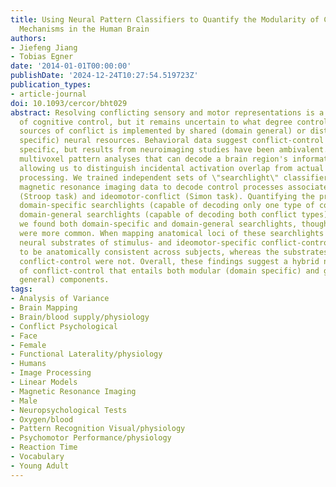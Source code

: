 ```yaml
---
title: Using Neural Pattern Classifiers to Quantify the Modularity of Conflict-Control
  Mechanisms in the Human Brain
authors:
- Jiefeng Jiang
- Tobias Egner
date: '2014-01-01T00:00:00'
publishDate: '2024-12-24T10:27:54.519723Z'
publication_types:
- article-journal
doi: 10.1093/cercor/bht029
abstract: Resolving conflicting sensory and motor representations is a core function
  of cognitive control, but it remains uncertain to what degree control over different
  sources of conflict is implemented by shared (domain general) or distinct (domain
  specific) neural resources. Behavioral data suggest conflict-control to be domain
  specific, but results from neuroimaging studies have been ambivalent. Here, we employed
  multivoxel pattern analyses that can decode a brain region's informational content,
  allowing us to distinguish incidental activation overlap from actual shared information
  processing. We trained independent sets of \"searchlight\" classifiers on functional
  magnetic resonance imaging data to decode control processes associated with stimulus-conflict
  (Stroop task) and ideomotor-conflict (Simon task). Quantifying the proportion of
  domain-specific searchlights (capable of decoding only one type of conflict) and
  domain-general searchlights (capable of decoding both conflict types) in each subject,
  we found both domain-specific and domain-general searchlights, though the former
  were more common. When mapping anatomical loci of these searchlights across subjects,
  neural substrates of stimulus- and ideomotor-specific conflict-control were found
  to be anatomically consistent across subjects, whereas the substrates of domain-general
  conflict-control were not. Overall, these findings suggest a hybrid neural architecture
  of conflict-control that entails both modular (domain specific) and global (domain
  general) components.
tags:
- Analysis of Variance
- Brain Mapping
- Brain/blood supply/physiology
- Conflict Psychological
- Face
- Female
- Functional Laterality/physiology
- Humans
- Image Processing
- Linear Models
- Magnetic Resonance Imaging
- Male
- Neuropsychological Tests
- Oxygen/blood
- Pattern Recognition Visual/physiology
- Psychomotor Performance/physiology
- Reaction Time
- Vocabulary
- Young Adult
---
```

